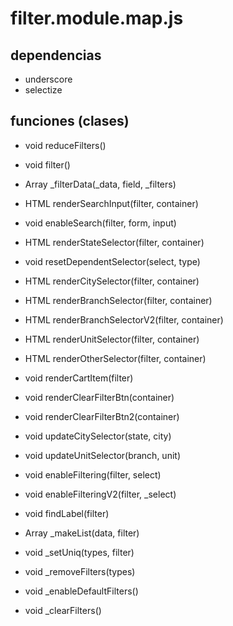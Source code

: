 # filter.module.map.js

## dependencias
* underscore
* selectize

## funciones (clases)
* void reduceFilters()

* void filter()

* Array _filterData(_data, field, _filters)

* HTML renderSearchInput(filter, container)

* void enableSearch(filter, form, input)

* HTML renderStateSelector(filter, container)

* void resetDependentSelector(select, type)

* HTML renderCitySelector(filter, container)

* HTML renderBranchSelector(filter, container)

* HTML renderBranchSelectorV2(filter, container)

* HTML renderUnitSelector(filter, container)

* HTML renderOtherSelector(filter, container)

* void renderCartItem(filter)

* void renderClearFilterBtn(container)

* void renderClearFilterBtn2(container)

* void updateCitySelector(state, city)

* void updateUnitSelector(branch, unit)

* void enableFiltering(filter, select)

* void enableFilteringV2(filter, _select)

* void findLabel(filter)

* Array _makeList(data, filter)

* void _setUniq(types, filter)

* void _removeFilters(types)

* void _enableDefaultFilters()

* void _clearFilters()
